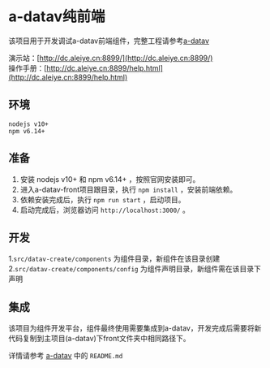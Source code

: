 # a-datav纯前端

该项目用于开发调试a-datav前端组件，完整工程请参考[a-datav](https://github.com/data-fact/a-datav)

演示站：[http://dc.aleiye.cn:8899/](http://dc.aleiye.cn:8899/) \
操作手册：[http://dc.aleiye.cn:8899/help.html](http://dc.aleiye.cn:8899/help.html)

## 环境

`nodejs v10+` \
`npm v6.14+`

## 准备

1. 安装 nodejs v10+ 和 npm v6.14+ ，按照官网安装即可。
2. 进入a-datav-front项目跟目录，执行 `npm install` ，安装前端依赖。
3. 依赖安装完成后，执行 `npm run start` ，启动项目。
4. 启动完成后，浏览器访问 `http://localhost:3000/` 。

## 开发

1.`src/datav-create/components` 为组件目录，新组件在该目录创建
2.`src/datav-create/components/config` 为组件声明目录，新组件需在该目录下声明

## 集成
该项目为组件开发平台，组件最终使用需要集成到a-datav，开发完成后需要将新代码复制到主项目(a-datav)下front文件夹中相同路径下。

详情请参考 [a-datav](https://github.com/data-fact/a-datav) 中的 `README.md`